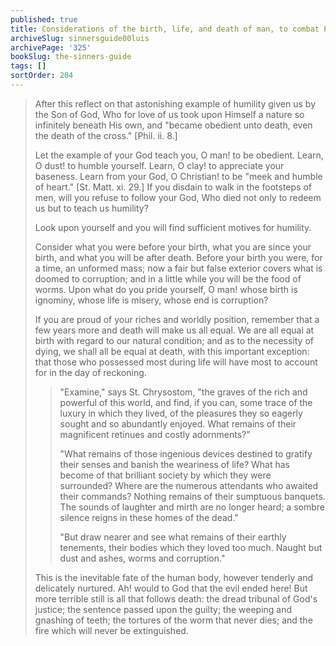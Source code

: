 ```yaml
---
published: true
title: Considerations of the birth, life, and death of man, to combat Pride
archiveSlug: sinnersguide00luis
archivePage: '325'
bookSlug: the-sinners-guide
tags: []
sortOrder: 204
---
```


> After this reflect on that astonishing example of humility given us by the Son of God, Who for love of us took upon Himself a nature so infinitely beneath His own, and "became obedient unto death, even the death of the cross." [Phil. ii. 8.]
>
> Let the example of your God teach you, O man! to be obedient. Learn, O dust! to humble yourself. Learn, O clay! to appreciate your baseness. Learn from your God, O Christian! to be "meek and humble of heart." [St. Matt. xi. 29.] If you disdain to walk in the footsteps of men, will you refuse to follow your God, Who died not only to redeem us but to teach us humility?
>
> Look upon yourself and you will find sufficient motives for humility.
>
> Consider what you were before your birth, what you are since your birth, and what you will be after death. Before your birth you were, for a time, an unformed mass; now a fair but false exterior covers what is doomed to corruption; and in a little while you will be the food of worms. Upon what do you pride yourself, O man! whose birth is ignominy, whose life is misery, whose end is corruption?
>
> If you are proud of your riches and worldly position, remember that a few years more and death will make us all equal. We are all equal at birth with regard to our natural condition; and as to the necessity of dying, we shall all be equal at death, with this important exception: that those who possessed most during life will have most to account for in the day of reckoning.
>
>> "Examine," says St. Chrysostom, "the graves of the rich and powerful of this world, and find, if you can, some trace of the luxury in which they lived, of the pleasures they so eagerly sought and so abundantly enjoyed. What remains of their magnificent retinues and costly adornments?"
>>
>> "What remains of those ingenious devices destined to gratify their senses and banish the weariness of life? What has become of that brilliant society by which they were surrounded? Where are the numerous attendants who awaited their commands? Nothing remains of their sumptuous banquets. The sounds of laughter and mirth are no longer heard; a sombre silence reigns in these homes of the dead."
>>
>> "But draw nearer and see what remains of their earthly tenements, their bodies which they loved too much. Naught but dust and ashes, worms and corruption."
>
> This is the inevitable fate of the human body, however tenderly and delicately nurtured. Ah! would to God that the evil ended here! But more terrible still is all that follows death: the dread tribunal of God's justice; the sentence passed upon the guilty; the weeping and gnashing of teeth; the tortures of the worm that never dies; and the fire which will never be extinguished.
